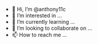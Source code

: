 - 👋 Hi, I’m @anthony11c
- 👀 I’m interested in ...
- 🌱 I’m currently learning ...
- 💞️ I’m looking to collaborate on ...
- 📫 How to reach me ...

<!---
anthony11c/anthony11c is a ✨ special ✨ repository because its `README.md` (this file) appears on your GitHub profile.
You can click the Preview link to take a look at your changes.
--->
